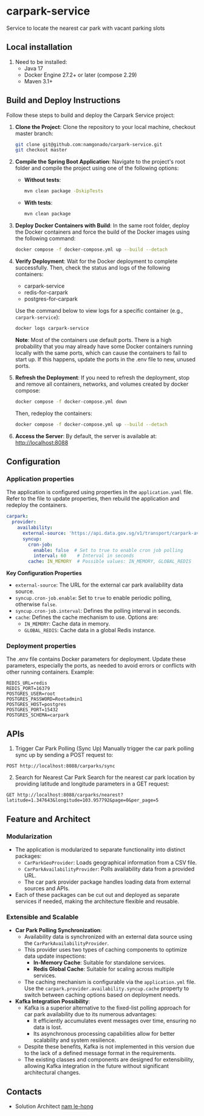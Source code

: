 # carpark-service
Service to locate the nearest car park with vacant parking slots

## Local installation
1. Need to be installed:
    - Java 17
    - Docker Engine 27.2+ or later (compose 2.29)
    - Maven 3.1+

## Build and Deploy Instructions

Follow these steps to build and deploy the Carpark Service project:

1. **Clone the Project**: Clone the repository to your local machine, checkout master branch:
   ```bash
   git clone git@github.com:namgonado/carpark-service.git
   git checkout master
   ```

2. **Compile the Spring Boot Application**: Navigate to the project's root folder and compile the project using one of the following options:
   - **Without tests**:
     ```bash
     mvn clean package -DskipTests
     ```
   - **With tests**:
     ```bash
     mvn clean package
     ```

3. **Deploy Docker Containers with Build**: In the same root folder, deploy the Docker containers and force the build of the Docker images using the following command:
   ```bash
   docker compose -f docker-compose.yml up --build --detach
   ```

4. **Verify Deployment**: Wait for the Docker deployment to complete successfully. Then, check the status and logs of the following containers:
   - carpark-service
   - redis-for-carpark
   - postgres-for-carpark

   Use the command below to view logs for a specific container (e.g., `carpark-service`):
   ```bash
   docker logs carpark-service
   ```
   **Note**: Most of the containers use default ports. There is a high probability that you may already have some Docker containers running locally with the same ports, which can cause the containers to fail to start up. If this happens, update the ports in the .env file to new, unused ports.

5. **Refresh the Deployment**: If you need to refresh the deployment, stop and remove all containers, networks, and volumes created by docker compose:
   ```bash
   docker compose -f docker-compose.yml down
   ```
   Then, redeploy the containers:
   ```bash
   docker compose -f docker-compose.yml up --build --detach
   ```
6. **Access the Server**: By default, the server is available at:
   [http://localhost:8088](http://localhost:8088)

## Configuration
### Application properties
The application is configured using properties in the `application.yaml` file. Refer to the file to update properties, then rebuild the application and redeploy the containers.

```yaml
carpark:
  provider:
    availability:
      external-source: 'https://api.data.gov.sg/v1/transport/carpark-availability'
      syncup:
        cron-job:
          enable: false  # Set to true to enable cron job polling
          interval: 60    # Interval in seconds
        cache: IN_MEMORY  # Possible values: IN_MEMORY, GLOBAL_REDIS
```
**Key Configuration Properties**

- `external-source`: The URL for the external car park availability data source.
- `syncup.cron-job.enable`: Set to `true` to enable periodic polling, otherwise `false`.
- `syncup.cron-job.interval`: Defines the polling interval in seconds.
- `cache`: Defines the cache mechanism to use. Options are:
    - `IN_MEMORY`: Cache data in memory.
    - `GLOBAL_REDIS`: Cache data in a global Redis instance.

### Deployment properties
The .env file contains Docker parameters for deployment. Update these parameters, especially the ports, as needed to avoid errors or conflicts with other running containers. Example:
```SERVER_PORT=8088
REDIS_URL=redis
REDIS_PORT=16379
POSTGRES_USER=root
POSTGRES_PASSWORD=Rootadmin1
POSTGRES_HOST=postgres
POSTGRES_PORT=15432
POSTGRES_SCHEMA=carpark
```
## APIs
1. Trigger Car Park Polling (Sync Up)
Manually trigger the car park polling sync up by sending a POST request to:

```http
POST http://localhost:8088/carparks/sync
```
2. Search for Nearest Car Park
   Search for the nearest car park location by providing latitude and longitude parameters in a GET request:

```http
GET http://localhost:8088/carparks/nearest?latitude=1.347643&longitude=103.957792&page=0&per_page=5
```
## Feature and Architect
### Modularization
- The application is modularized to separate functionality into distinct packages:
   - `CarParkGeoProvider`: Loads geographical information from a CSV file.
   - `CarParkAvailabilityProvider`: Polls availability data from a provided URL.
   - The car park provider package handles loading data from external sources and APIs.
- Each of these packages can be cut out and deployed as separate services if needed, making the architecture flexible and reusable.

### Extensible and Scalable
- **Car Park Polling Synchronization**:
   - Availability data is synchronized with an external data source using the `CarParkAvailabilityProvider`.
   - This provider uses two types of caching components to optimize data update inspections:
      - **In-Memory Cache**: Suitable for standalone services.
      - **Redis Global Cache**: Suitable for scaling across multiple services.
   - The caching mechanism is configurable via the `application.yml` file. Use the `carpark.provider.availability.syncup.cache` property to switch between caching options based on deployment needs.
- **Kafka Integration Possibility**:
  - Kafka is a superior alternative to the fixed-list polling approach for car park availability due to its numerous advantages:
     - It efficiently accumulates event messages over time, ensuring no data is lost.
     - Its asynchronous processing capabilities allow for better scalability and system resilience.
  - Despite these benefits, Kafka is not implemented in this version due to the lack of a defined message format in the requirements.
  - The existing classes and components are designed for extensibility, allowing Kafka integration in the future without significant architectural changes.

## Contacts
- Solution Architect [nam le-hong](namgonado@gmail.com)
